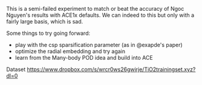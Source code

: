 This is a semi-failed experiment to match or beat the accuracy of Ngoc Nguyen's results with ACE1x defaults. We can indeed to this but only with a fairly large basis, which is sad. 

Some things to try going forward: 
- play with the csp sparsification parameter (as in @exapde's paper) 
- optimize the radial embedding and try again 
- learn from the Many-body POD idea and build into ACE

Dataset 
https://www.dropbox.com/s/wrcr0ws26gwirje/TiO2trainingset.xyz?dl=0
